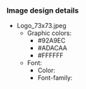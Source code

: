 ### Image design details
- Logo_73x73.jpeg
  - Graphic colors:
    - #92A9EC
    - #ADACAA
    - #FFFFFF
  - Font:
    - Color:
    - Font-family:
